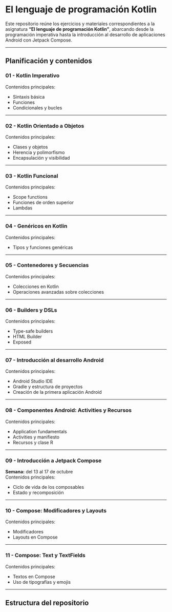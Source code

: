 # El lenguaje de programación Kotlin

Este repositorio reúne los ejercicios y materiales correspondientes a la asignatura **“El lenguaje de programación Kotlin”**, abarcando desde la programación imperativa hasta la introducción al desarrollo de aplicaciones Android con Jetpack Compose.

---

## Planificación y contenidos

### 01 - Kotlin Imperativo  
Contenidos principales:  
- Sintaxis básica  
- Funciones  
- Condicionales y bucles  

---

### 02 - Kotlin Orientado a Objetos  
Contenidos principales:  
- Clases y objetos  
- Herencia y polimorfismo  
- Encapsulación y visibilidad  

---

### 03 - Kotlin Funcional  
Contenidos principales:  
- Scope functions  
- Funciones de orden superior  
- Lambdas  

---

### 04 - Genéricos en Kotlin  
Contenidos principales:  
- Tipos y funciones genéricas  

---

### 05 - Contenedores y Secuencias  
Contenidos principales:  
- Colecciones en Kotlin  
- Operaciones avanzadas sobre colecciones  

---

### 06 - Builders y DSLs  
Contenidos principales:  
- Type-safe builders  
- HTML Builder  
- Exposed  

---

### 07 - Introducción al desarrollo Android  
Contenidos principales:  
- Android Studio IDE  
- Gradle y estructura de proyectos  
- Creación de la primera aplicación Android  

---

### 08 - Componentes Android: Activities y Recursos  
Contenidos principales:  
- Application fundamentals  
- Activities y manifiesto  
- Recursos y clase R  

---

### 09 - Introducción a Jetpack Compose  
**Semana:** del 13 al 17 de octubre  
Contenidos principales:  
- Ciclo de vida de los composables  
- Estado y recomposición  

---

### 10 - Compose: Modificadores y Layouts  
Contenidos principales:  
- Modificadores  
- Layouts en Compose  

---

### 11 - Compose: Text y TextFields  
Contenidos principales:  
- Textos en Compose  
- Uso de tipografías y emojis  

---

## Estructura del repositorio

